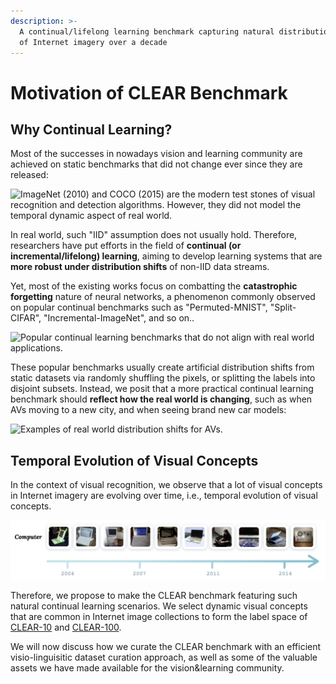 ```yaml
---
description: >-
  A continual/lifelong learning benchmark capturing natural distribution shifts
  of Internet imagery over a decade
---
```


# Motivation of CLEAR Benchmark

## Why Continual Learning?

Most of the successes in nowadays vision and learning community are achieved on static benchmarks that did not change ever since they are released:

![ImageNet (2010) and COCO (2015) are the modern test stones of visual recognition and detection algorithms. However, they did not model the temporal dynamic aspect of real world.](../.gitbook/assets/imagenet\_coco.png)

In real world, such "IID" assumption does not usually hold. Therefore, researchers have put efforts in the field of **continual (or incremental/lifelong) learning**, aiming to develop learning systems that are **more robust under distribution shifts** of non-IID data streams.&#x20;

Yet, most of the existing works focus on combatting the **catastrophic forgetting** nature of neural networks, a phenomenon commonly observed on popular continual benchmarks such as "Permuted-MNIST", "Split-CIFAR", "Incremental-ImageNet", and so on..

![Popular continual learning benchmarks that do not align with real world applications.](../.gitbook/assets/mnist\_cifar.png)

These popular benchmarks usually create artificial distribution shifts from static datasets via randomly shuffling the pixels, or splitting the labels into disjoint subsets. Instead, we posit that a more practical continual learning benchmark should **reflect how the real world is changing**, such as when AVs moving to a new city, and when seeing brand new car models:

![Examples of real world distribution shifts for AVs.](../.gitbook/assets/real\_world.png)

## Temporal Evolution of Visual Concepts

In the context of visual recognition, we observe that a lot of visual concepts in Internet imagery are evolving over time, i.e., temporal evolution of visual concepts.

![The visual concept of "computer" naturally evolved from 2004 to 2014 as laptops became more popular than bulky desktops.](../.gitbook/assets/evolve.png)

Therefore, we propose to make the CLEAR benchmark featuring such natural continual learning scenarios. We select dynamic visual concepts that are common in Internet image collections to form the label space of [CLEAR-10](../documentation/download-clear-10-clear-100.md#clear-10-s3-download-links) and [CLEAR-100](../documentation/download-clear-10-clear-100.md#clear-100-s3-download-links).

We will now discuss how we curate the CLEAR benchmark with an efficient visio-linguisitic dataset curation approach, as well as some of the valuable assets we have made available for the vision\&learning community.
